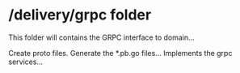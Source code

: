/delivery/grpc folder
====================

This folder will contains the GRPC interface to domain...

Create proto files.
Generate the *.pb.go files...
Implements the grpc services...
